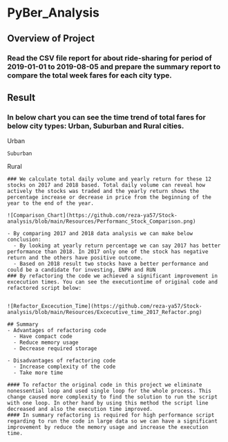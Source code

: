 # PyBer_Analysis
## Overview of Project
### Read the CSV file report for about ride-sharing for period of 2019-01-01 to 2019-08-05 and prepare the summary report to compare the total week fares for each city type.

## Result
### In below chart you can see the time trend of total fares for below city types: Urban, Suburban and Rural cities.



Urban
       
```
Suburban

``` 
Rural
```
### We calculate total daily volume and yearly return for these 12 stocks on 2017 and 2018 based. Total daily volume can reveal how actively the stocks was traded and the yearly return shows the percentage increase or decrease in price from the beginning of the year to the end of the year.

![Comparison_Chart](https://github.com/reza-ya57/Stock-analysis/blob/main/Resources/Performanc_Stock_Comparison.png)

- By comparing 2017 and 2018 data analysis we can make below conclusion:
  - By looking at yearly return percentage we can say 2017 has better performance than 2018. In 2017 only one of the stock has negative return and the others have positive outcome. 
  - Based on 2018 result two stocks have a better performance and could be a candidate for investing, ENPH and RUN
### By refactoring the code we achieved a significant improvement in excecution times. You can see the executiontime of original code and refactored script below:


![Refactor_Excecution_Time](https://github.com/reza-ya57/Stock-analysis/blob/main/Resources/Excecutive_time_2017_Refactor.png)

## Summary
- Advantages of refactoring code
  - Have compact code
  - Reduce memory usage
  - Decrease required storage

- Disadvantages of refactoring code
  - Increase complexity of the code
  - Take more time 

#### To refactor the original code in this project we eliminate nonessential loop and used single loop for the whole process. This change caused more complexity to find the solution to run the script with one loop. In other hand by using this method the script line decreased and also the execution time improved. 
#### In summary refactoring is required for high performance script regarding to run the code in large data so we can have a significant improvement by reduce the memory usage and increase the execution time. 
